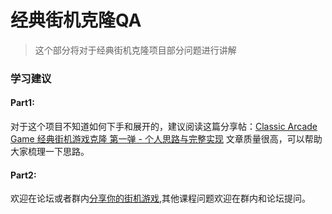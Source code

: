 # 经典街机克隆QA
> 这个部分将对于经典街机克隆项目部分问题进行讲解

### 学习建议
#### Part1:
对于这个项目不知道如何下手和展开的，建议阅读这篇分享帖：[Classic Arcade Game 经典街机游戏克隆 第一弹 - 个人思路与完整实现](https://discussions.youdaxue.com/t/classic-arcade-game/36088) 文章质量很高，可以帮助大家梳理一下思路。

#### Part2:
欢迎在论坛或者群内[分享你的街机游戏](http://discussions.youdaxue.com/t/topic/36890),其他课程问题欢迎在群内和论坛提问。

